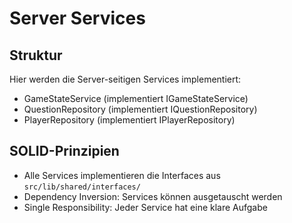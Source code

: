 # Server Services

## Struktur

Hier werden die Server-seitigen Services implementiert:
- GameStateService (implementiert IGameStateService)
- QuestionRepository (implementiert IQuestionRepository)
- PlayerRepository (implementiert IPlayerRepository)

## SOLID-Prinzipien

- Alle Services implementieren die Interfaces aus `src/lib/shared/interfaces/`
- Dependency Inversion: Services können ausgetauscht werden
- Single Responsibility: Jeder Service hat eine klare Aufgabe

